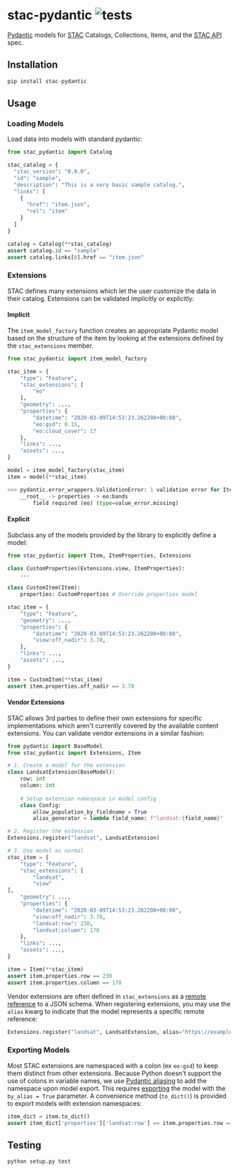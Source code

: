 # stac-pydantic ![tests](https://github.com/arturo-ai/stac-pydantic/workflows/cicd/badge.svg)
[Pydantic](https://pydantic-docs.helpmanual.io/) models for [STAC](https://github.com/radiantearth/stac-spec) Catalogs, Collections, Items, and the [STAC API](https://github.com/radiantearth/stac-api-spec) spec.

## Installation
```python
pip install stac-pydantic
```

## Usage
### Loading Models
Load data into models with standard pydantic:
```python
from stac_pydantic import Catalog

stac_catalog = {
  "stac_version": "0.9.0",
  "id": "sample",
  "description": "This is a very basic sample catalog.",
  "links": [
    {
      "href": "item.json",
      "rel": "item"
    }
  ]
}

catalog = Catalog(**stac_catalog)
assert catalog.id == "sample"
assert catalog.links[0].href == "item.json"
```

### Extensions
STAC defines many extensions which let the user customize the data in their catalog.  Extensions can be validated
implicitly or explicitly:

#### Implicit
The `item_model_factory` function creates an appropriate Pydantic model based on the structure of the item by looking
at the extensions defined by the `stac_extensions` member.
```python
from stac_pydantic import item_model_factory

stac_item = {
    "type": "Feature",
    "stac_extensions": [
        "eo"
    ],
    "geometry": ...,
    "properties": {
        "datetime": "2020-03-09T14:53:23.262208+00:00",
        "eo:gsd": 0.15,
        "eo:cloud_cover": 17
    },
    "links": ...,
    "assets": ...,
}

model = item_model_factory(stac_item)
item = model(**stac_item)

>>> pydantic.error_wrappers.ValidationError: 1 validation error for Item
    __root__ -> properties -> eo:bands
        field required (eo) (type=value_error.missing)
```

#### Explicit
Subclass any of the models provided by the library to explicitly define a model:

```python
from stac_pydantic import Item, ItemProperties, Extensions

class CustomProperties(Extensions.view, ItemProperties):
    ...

class CustomItem(Item):
    properties: CustomProperties # Override properties model

stac_item = {
    "type": "Feature",
    "geometry": ...,
    "properties": {
        "datetime": "2020-03-09T14:53:23.262208+00:00",
        "view:off_nadir": 3.78,
    },
    "links": ...,
    "assets": ...,
}

item = CustomItem(**stac_item)
assert item.properties.off_nadir == 3.78
```

#### Vendor Extensions
STAC allows 3rd parties to define their own extensions for specific implementations which aren't currently covered by
the available content extensions.  You can validate vendor extensions in a similar fashion:
```python
from pydantic import BaseModel
from stac_pydantic import Extensions, Item

# 1. Create a model for the extension
class LandsatExtension(BaseModel):
    row: int
    column: int
    
    # Setup extension namespace in model config
    class Config:
        allow_population_by_fieldname = True
        alias_generator = lambda field_name: f"landsat:{field_name}"

# 2. Register the extension
Extensions.register("landsat", LandsatExtension)

# 3. Use model as normal
stac_item = {
    "type": "Feature",
    "stac_extensions": [
        "landsat",
        "view"
],
    "geometry": ...,
    "properties": {
        "datetime": "2020-03-09T14:53:23.262208+00:00",
        "view:off_nadir": 3.78,
        "landsat:row": 230,
        "landsat:column": 178 
    },
    "links": ...,
    "assets": ...,
}

item = Item(**stac_item)
assert item.properties.row == 230
assert item.properties.column == 178
```
Vendor extensions are often defined in `stac_extensions` as a [remote reference](https://github.com/radiantearth/stac-spec/blob/v0.9.0/item-spec/examples/landsat8-sample.json#L6) to a JSON schema.  When registering extensions, you may use the `alias` kwarg to 
indicate that the model represents a specific remote reference:

```python
Extensions.register("landsat", LandsatExtension, alias="https://example.com/stac/landsat-extension/1.0/schema.json")
```

### Exporting Models
Most STAC extensions are namespaced with a colon (ex `eo:gsd`) to keep them distinct from other extensions.  Because
Python doesn't support the use of colons in variable names, we use [Pydantic aliasing](https://pydantic-docs.helpmanual.io/usage/model_config/#alias-generator)
to add the namespace upon model export.  This requires [exporting](https://pydantic-docs.helpmanual.io/usage/exporting_models/)
the model with the `by_alias = True` parameter.  A convenience method (``to_dict()``) is provided to export models with
extension namespaces:

```python
item_dict = item.to_dict()
assert item_dict['properties']['landsat:row'] == item.properties.row == 250
```

## Testing
```python setup.py test```